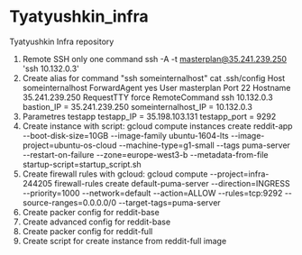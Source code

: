 # Tyatyushkin_infra
Tyatyushkin Infra repository
1) Remote SSH only one command
ssh -A -t  masterplan@35.241.239.250 'ssh 10.132.0.3'
2) Create alias for command "ssh someinternalhost"
cat .ssh/config 
	Host someinternalhost
	ForwardAgent yes
	User masterplan
	Port 22
	Hostname 35.241.239.250
	RequestTTY force
	RemoteCommand ssh 10.132.0.3
bastion_IP = 35.241.239.250
someinternalhost_IP = 10.132.0.3
3) Parametres testapp
testapp_IP = 35.198.103.131
testapp_port = 9292
4) Create instance with script: 
gcloud compute instances create reddit-app  --boot-disk-size=10GB   --image-family ubuntu-1604-lts   --image-project=ubuntu-os-cloud   --machine-type=g1-small   --tags puma-server   --restart-on-failure --zone=europe-west3-b --metadata-from-file startup-script=startup_script.sh
5) Create firewall rules with gcloud:
gcloud compute --project=infra-244205 firewall-rules create default-puma-server --direction=INGRESS --priority=1000 --network=default --action=ALLOW --rules=tcp:9292 --source-ranges=0.0.0.0/0 --target-tags=puma-server
6) Create packer config for reddit-base
7) Create advanced config for reddit-base
8) Create packer config for reddit-full
9) Create script for create instance from reddit-full image
